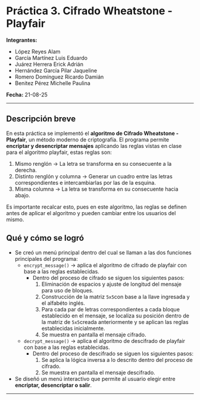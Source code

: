 # Práctica 3. Cifrado Wheatstone - Playfair

**Integrantes:**
- López Reyes Alam  
- García Martínez Luis Eduardo  
- Juárez Herrera Erick Adrián  
- Hernández García Pilar Jaqueline
- Romero Domínguez Ricardo Damián
- Benitez Pérez Michelle Paulina  

**Fecha:** 21-08-25  

---

## Descripción breve

En esta práctica se implementó el **algoritmo de Cifrado Wheatstone - Playfair**, un método moderno de criptografía. El programa permite **encriptar y desencriptar mensajes** aplicando las reglas vistas en clase para el algoritmo playfair, estas reglas son:

1. Mismo renglón → La letra se transforma en su consecuente a la derecha.
2. Distinto renglón y columna → Generar un cuadro entre las letras correspondientes e intercambiarlas por las de la esquina.
3. Misma columna → La letra se transforma en su consecuente hacia abajo.

Es importante recalcar esto, pues en este algoritmo, las reglas se definen antes de aplicar el algoritmo y pueden cambiar entre los usuarios del mismo.

## Qué y cómo se logró

- Se creó un menú principal dentro del cual se llaman a las dos funciones principales del programa:  
  - `encrypt_message()` → aplica el algoritmo de cifrado de playfair con base a las reglas establecidas.  
    - Dentro del proceso de cifrado se siguen los siguientes pasos:
      1. Eliminación de espacios y ajuste de longitud del mensaje para uso de bloques.
      2. Construcción de la matriz `5x5`con base a la llave ingresada y el alfabéto inglés.
      3. Para cada par de letras correspondientes a cada bloque establecido en el mensaje, se localiza su 
         posición dentro de la matriz de `5x5`creada anteriormente y se aplican las reglas establecidas
         inicialmente.
      4. Se muestra en pantalla el mensaje cifrado.
  - `decrypt_message()` → aplica el algoritmo de descifrado de playfair con base a las reglas establecidas.  
    - Dentro del proceso de descifrado se siguen los siguientes pasos:
      1. Se aplica la lógica inversa a lo descrito dentro del proceso de cifrado.
      2. Se muestra en pantalla el mensaje descifrado.
- Se diseñó un menú interactivo que permite al usuario elegir entre **encriptar, desencriptar o salir**.  



---
